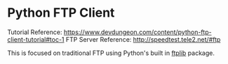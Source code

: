 # Python FTP Client

Tutorial Reference: https://www.devdungeon.com/content/python-ftp-client-tutorial#toc-1
FTP Server Reference: http://speedtest.tele2.net/#ftp

This is focused on traditional FTP using Python's built in [ftplib](https://docs.python.org/3/library/ftplib.html) package.
